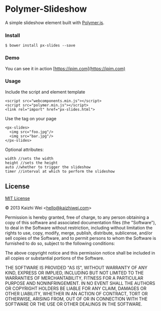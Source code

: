 # Polymer-Slideshow

A simple slideshow element built with [Polymer.js](http://www.polymer-project.org/).

### Install

`
$ bower install px-slides --save
`

### Demo

You can see it in action [https://ipim.com](https://ipim.com)

### Usage

Include the script and element template

	<script src="webcomponents.min.js"></script>
	<script src="polymer.min.js"></script>
    <link rel="import" href="px-slides.html">

Use the tag on your page
	
	<px-slides>
      <img src="foo.jpg"/>
      <img src="bar.jpg"/>
    </px-slides>
    
Optional attributes:
	
	width //sets the width
	height //sets the height
	auto //whether to trigger the slideshow
	timer //interval at which to perform the slideshow
	


License
-------

[MIT License](http://www.opensource.org/licenses/mit-license.php)

&copy; 2013 Kaizhi Wei &lt;hello@kaizhiwei.com&gt;

Permission is hereby granted, free of charge, to any person obtaining a copy of this software and associated documentation files (the "Software"), to deal in the Software without restriction, including without limitation the rights to use, copy, modify, merge, publish, distribute, sublicense, and/or sell copies of the Software, and to permit persons to whom the Software is furnished to do so, subject to the following conditions:

The above copyright notice and this permission notice shall be included in all copies or substantial portions of the Software.

THE SOFTWARE IS PROVIDED "AS IS", WITHOUT WARRANTY OF ANY KIND, EXPRESS OR IMPLIED, INCLUDING BUT NOT LIMITED TO THE WARRANTIES OF MERCHANTABILITY, FITNESS FOR A PARTICULAR PURPOSE AND NONINFRINGEMENT. IN NO EVENT SHALL THE AUTHORS OR COPYRIGHT HOLDERS BE LIABLE FOR ANY CLAIM, DAMAGES OR OTHER LIABILITY, WHETHER IN AN ACTION OF CONTRACT, TORT OR OTHERWISE, ARISING FROM, OUT OF OR IN CONNECTION WITH THE SOFTWARE OR THE USE OR OTHER DEALINGS IN THE SOFTWARE.
